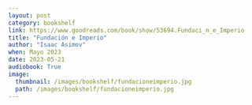 ```yaml
---
layout: post
category: bookshelf
link: https://www.goodreads.com/book/show/53694.Fundaci_n_e_Imperio
title: "Fundación e Imperio"
author: "Isaac Asimov"
when: Mayo 2023
date: 2023-05-21
audiobook: True
image:
  thumbnail: /images/bookshelf/fundacioneimperio.jpg
  path: /images/bookshelf/fundacioneimperio.jpg
---
```

